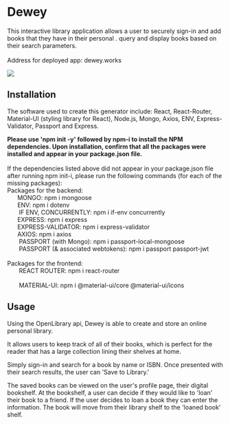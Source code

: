 # Dewey
This interactive library application allows a user to securely sign-in and add books that they have in their personal . query and display books based on their search parameters.
<br>
<br>
Address for deployed app: dewey.works

![](/filepath.png)
<br>

## Installation
The software used to create this generator include: React, React-Router, Material-UI (styling library for React), Node.js, Mongo, Axios, ENV, Express-Validator, Passport and Express.  

**Please use 'npm init -y' followed by npm-i to install the NPM dependencies. Upon installation, confirm that all the packages were installed and appear in your package.json file.**
<br>
<br> 
If the dependencies listed above did not appear in your package.json file after running npm init-i, please run the following commands (for each of the missing packages):
<br>
Packages for the backend:
<br>
&nbsp;&nbsp;&nbsp;&nbsp;&nbsp;&nbsp;MONGO: npm i mongoose
<br>
&nbsp;&nbsp;&nbsp;&nbsp;&nbsp;&nbsp;ENV: npm i dotenv
<br>
&nbsp;&nbsp;&nbsp;&nbsp;&nbsp;&nbsp;
IF ENV, CONCURRENTLY: npm i if-env concurrently
<br>
&nbsp;&nbsp;&nbsp;&nbsp;&nbsp;&nbsp;EXPRESS: npm i express
<br>
&nbsp;&nbsp;&nbsp;&nbsp;&nbsp;&nbsp;EXPRESS-VALIDATOR: npm i express-validator
<br>
&nbsp;&nbsp;&nbsp;&nbsp;&nbsp;&nbsp;AXIOS: npm i axios
<br>
&nbsp;&nbsp;&nbsp;&nbsp;&nbsp;&nbsp;
PASSPORT (with Mongo): npm i passport-local-mongoose
<br>
&nbsp;&nbsp;&nbsp;&nbsp;&nbsp;&nbsp;
PASSPORT (& associated webtokens): npm i passport passport-jwt
<br>
<br>
Packages for the frontend:
<br>
&nbsp;&nbsp;&nbsp;&nbsp;&nbsp;&nbsp;
REACT ROUTER: npm i react-router 
<br>
<br>
&nbsp;&nbsp;&nbsp;&nbsp;&nbsp;&nbsp;
MATERIAL-UI: npm i @material-ui/core @material-ui/icons
<br>

## Usage
Using the OpenLibrary api, Dewey is able to create and store an online personal library. 

It allows users to keep track of all of their books, which is perfect for the reader that has a large collection lining their shelves at home. 

Simply sign-in and search for a book by name or ISBN. Once presented with their search results, the user can 'Save to Library.' 

The saved books can be viewed on the user's profile page, their digital bookshelf. At the bookshelf, a user can decide if they would like to 'loan' their book to a friend. If the user decides to loan a book they can enter the information. The book will move from their library shelf to the 'loaned book' shelf.

<br>
<br>
<br>
